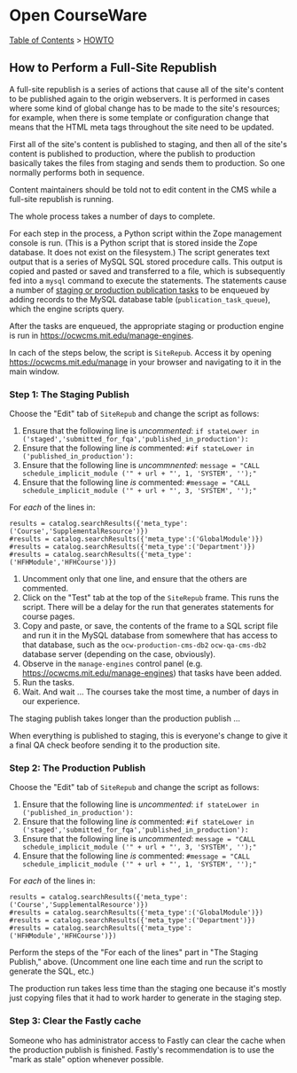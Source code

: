 # Open CourseWare

[Table of Contents](index.md) > [HOWTO](howto.md)

## How to Perform a Full-Site Republish

A full-site republish is a series of actions that cause all of the site's content to be published again to the origin webservers. It is performed in cases where some kind of global change has to be made to the site's resources; for example, when there is some template or configuration change that means that the HTML meta tags throughout the site need to be updated.

First all of the site's content is published to staging, and then all of the site's content is published to production, where the publish to production basically takes the files from staging and sends them to production. So one normally performs both in sequence.

Content maintainers should be told not to edit content in the CMS while a full-site republish is running.

The whole process takes a number of days to complete.

For each step in the process, a Python script within the Zope management console is run. (This is a Python script that is stored inside the Zope database. It does not exist on the filesystem.) The script generates text output that is a series of MySQL SQL stored procedure calls. This output is copied and pasted or saved and transferred to a file, which is subsequently fed into a `mysql` command to execute the statements. The statements cause a number of [staging or production publication tasks](engines.md) to be enqueued by adding records to the MySQL database table (`publication_task_queue`), which the engine scripts query.

After the tasks are enqueued, the appropriate staging or production engine is run in <https://ocwcms.mit.edu/manage-engines>.

In cach of the steps below, the script is `SiteRepub`. Access it by opening <https://ocwcms.mit.edu/manage> in your browser and navigating to it in the main window.

### Step 1: The Staging Publish

Choose the "Edit" tab of `SiteRepub` and change the script as follows:

1. Ensure that the following line is _uncommented_: `if stateLower in ('staged','submitted_for_fqa','published_in_production'):`
2. Ensure that the following line _is_ commented: `#if stateLower in ('published_in_production'):`
3. Ensure that the following line is _uncommnented_: `message = "CALL schedule_implicit_module ('" + url + "', 1, 'SYSTEM', '');"`
4. Ensure that the following line _is_ commented: `#message = "CALL schedule_implicit_module ('" + url + "', 3, 'SYSTEM', '');"`

For _each_ of the lines in:

```
results = catalog.searchResults({'meta_type':('Course','SupplementalResource')})
#results = catalog.searchResults({'meta_type':('GlobalModule')})
#results = catalog.searchResults({'meta_type':('Department')})
#results = catalog.searchResults({'meta_type':('HFHModule','HFHCourse')})
```

1. Uncomment only that one line, and ensure that the others are commented.
2. Click on the "Test" tab at the top of the `SiteRepub` frame. This runs the script. There will be a delay for the run that generates statements for course pages.
3. Copy and paste, or save, the contents of the frame to a SQL script file and run it in the MySQL database from somewhere that has access to that database, such as the `ocw-production-cms-db2` `ocw-qa-cms-db2` database server (depending on the case, obviously).
4. Observe in the `manage-engines` control panel (e.g. <https://ocwcms.mit.edu/manage-engines>) that tasks have been added.
5. Run the tasks.
6. Wait. And wait ... The courses take the most time, a number of days in our experience.

The staging publish takes longer than the production publish ...

When everything is published to staging, this is everyone's change to give it a final QA check beofore sending it to the production site.

### Step 2: The Production Publish

Choose the "Edit" tab of `SiteRepub` and change the script as follows:

1. Ensure that the following line is _uncommented_: `if stateLower in ('published_in_production'):`
2. Ensure that the following line _is_ commented: `#if stateLower in ('staged','submitted_for_fqa','published_in_production'):`
3. Ensure that the following line is _uncommented_: `message = "CALL schedule_implicit_module ('" + url + "', 3, 'SYSTEM', '');"`
4. Ensure that the following line _is_ commented: `#message = "CALL schedule_implicit_module ('" + url + "', 1, 'SYSTEM', '');"`

For _each_ of the lines in:

```
results = catalog.searchResults({'meta_type':('Course','SupplementalResource')})
#results = catalog.searchResults({'meta_type':('GlobalModule')})
#results = catalog.searchResults({'meta_type':('Department')})
#results = catalog.searchResults({'meta_type':('HFHModule','HFHCourse')})
```

Perform the steps of the "For each of the lines" part in "The Staging Publish," above. (Uncomment one line each time and run the script to generate the SQL, etc.)

The production run takes less time than the staging one because it's mostly just copying files that it had to work harder to generate in the staging step.

### Step 3: Clear the Fastly cache

Someone who has administrator access to Fastly can clear the cache when the production publish is finished. Fastly's recommendation is to use the "mark as stale" option whenever possible.

